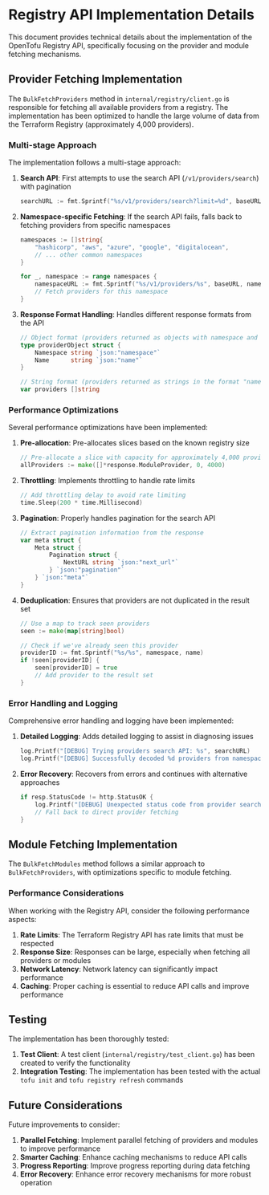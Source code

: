 # Registry API Implementation Details

This document provides technical details about the implementation of the OpenTofu Registry API, specifically focusing on the provider and module fetching mechanisms.

## Provider Fetching Implementation

The `BulkFetchProviders` method in `internal/registry/client.go` is responsible for fetching all available providers from a registry. The implementation has been optimized to handle the large volume of data from the Terraform Registry (approximately 4,000 providers).

### Multi-stage Approach

The implementation follows a multi-stage approach:

1. **Search API**: First attempts to use the search API (`/v1/providers/search`) with pagination
   ```go
   searchURL := fmt.Sprintf("%s/v1/providers/search?limit=%d", baseURL, pageSize)
   ```

2. **Namespace-specific Fetching**: If the search API fails, falls back to fetching providers from specific namespaces
   ```go
   namespaces := []string{
       "hashicorp", "aws", "azure", "google", "digitalocean",
       // ... other common namespaces
   }
   
   for _, namespace := range namespaces {
       namespaceURL := fmt.Sprintf("%s/v1/providers/%s", baseURL, namespace)
       // Fetch providers for this namespace
   }
   ```

3. **Response Format Handling**: Handles different response formats from the API
   ```go
   // Object format (providers returned as objects with namespace and name fields)
   type providerObject struct {
       Namespace string `json:"namespace"`
       Name      string `json:"name"`
   }
   
   // String format (providers returned as strings in the format "namespace/name")
   var providers []string
   ```

### Performance Optimizations

Several performance optimizations have been implemented:

1. **Pre-allocation**: Pre-allocates slices based on the known registry size
   ```go
   // Pre-allocate a slice with capacity for approximately 4,000 providers
   allProviders := make([]*response.ModuleProvider, 0, 4000)
   ```

2. **Throttling**: Implements throttling to handle rate limits
   ```go
   // Add throttling delay to avoid rate limiting
   time.Sleep(200 * time.Millisecond)
   ```

3. **Pagination**: Properly handles pagination for the search API
   ```go
   // Extract pagination information from the response
   var meta struct {
       Meta struct {
           Pagination struct {
               NextURL string `json:"next_url"`
           } `json:"pagination"`
       } `json:"meta"`
   }
   ```

4. **Deduplication**: Ensures that providers are not duplicated in the result set
   ```go
   // Use a map to track seen providers
   seen := make(map[string]bool)
   
   // Check if we've already seen this provider
   providerID := fmt.Sprintf("%s/%s", namespace, name)
   if !seen[providerID] {
       seen[providerID] = true
       // Add provider to the result set
   }
   ```

### Error Handling and Logging

Comprehensive error handling and logging have been implemented:

1. **Detailed Logging**: Adds detailed logging to assist in diagnosing issues
   ```go
   log.Printf("[DEBUG] Trying providers search API: %s", searchURL)
   log.Printf("[DEBUG] Successfully decoded %d providers from namespace %s (object format)", len(providers), namespace)
   ```

2. **Error Recovery**: Recovers from errors and continues with alternative approaches
   ```go
   if resp.StatusCode != http.StatusOK {
       log.Printf("[DEBUG] Unexpected status code from provider search API: %d", resp.StatusCode)
       // Fall back to direct provider fetching
   }
   ```

## Module Fetching Implementation

The `BulkFetchModules` method follows a similar approach to `BulkFetchProviders`, with optimizations specific to module fetching.

### Performance Considerations

When working with the Registry API, consider the following performance aspects:

1. **Rate Limits**: The Terraform Registry API has rate limits that must be respected
2. **Response Size**: Responses can be large, especially when fetching all providers or modules
3. **Network Latency**: Network latency can significantly impact performance
4. **Caching**: Proper caching is essential to reduce API calls and improve performance

## Testing

The implementation has been thoroughly tested:

1. **Test Client**: A test client (`internal/registry/test_client.go`) has been created to verify the functionality
2. **Integration Testing**: The implementation has been tested with the actual `tofu init` and `tofu registry refresh` commands

## Future Considerations

Future improvements to consider:

1. **Parallel Fetching**: Implement parallel fetching of providers and modules to improve performance
2. **Smarter Caching**: Enhance caching mechanisms to reduce API calls
3. **Progress Reporting**: Improve progress reporting during data fetching
4. **Error Recovery**: Enhance error recovery mechanisms for more robust operation
